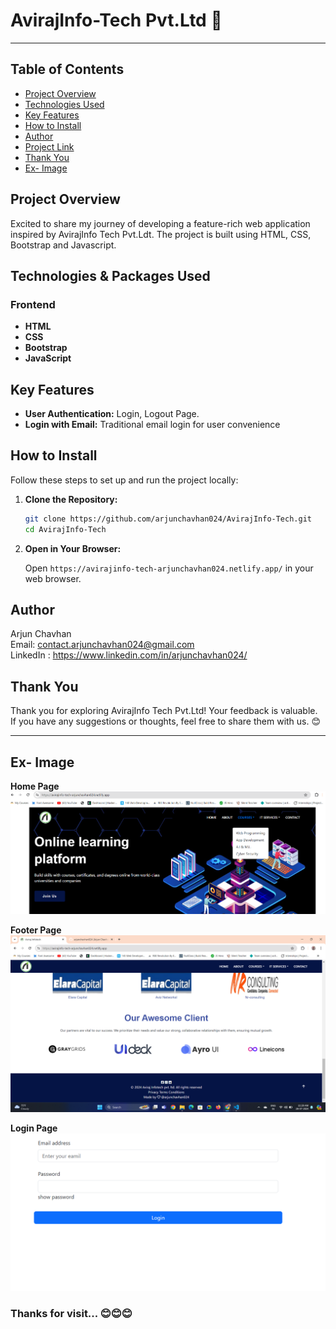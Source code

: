 # AvirajInfo-Tech Pvt.Ltd 🚀


---

## Table of Contents

-   [Project Overview](#project-overview)
-   [Technologies Used](#technologies--packages-used)
-   [Key Features](#key-features)
-   [How to Install](#how-to-install)
-   [Author](#author)
-    [Project Link](#project-link)
-   [Thank You](#thank-you)
-   [Ex- Image](#ex--image)

## Project Overview

Excited to share my journey of developing a feature-rich  web application inspired by AvirajInfo Tech Pvt.Ldt. The project is built using HTML, CSS, Bootstrap and Javascript.

## Technologies & Packages Used

### Frontend

-   **HTML**
-   **CSS**
-   **Bootstrap**
-   **JavaScript**

## Key Features

-   **User Authentication:** Login, Logout Page.
-   **Login with Email:** Traditional email login for user convenience

## How to Install

Follow these steps to set up and run the project locally:

1.  **Clone the Repository:**

    ```bash
    git clone https://github.com/arjunchavhan024/AvirajInfo-Tech.git
    cd AvirajInfo-Tech
    ```

2.  **Open in Your Browser:**

    Open `https://avirajinfo-tech-arjunchavhan024.netlify.app/` in your web browser.

## Author

Arjun Chavhan \
Email: contact.arjunchavhan024@gmail.com \
LinkedIn : https://www.linkedin.com/in/arjunchavhan024/

## Thank You

Thank you for exploring AvirajInfo Tech Pvt.Ltd! Your feedback is valuable. If you have any suggestions or thoughts, feel free to share them with us. 😊

---

## Ex- Image

**Home Page**
![image](https://github.com/arjunchavhan024/AvirajInfo-Tech/blob/main/img2/Screenshot%202024-07-28%20112745.png)

**Footer Page**
![image](https://github.com/arjunchavhan024/AvirajInfo-Tech/blob/main/img2/Screenshot%202024-07-28%20112838.png)

**Login Page**
![image](https://github.com/arjunchavhan024/AvirajInfo-Tech/blob/main/img2/Screenshot%202024-07-28%20113044.png)

### Thanks for visit... 😊😊😊
